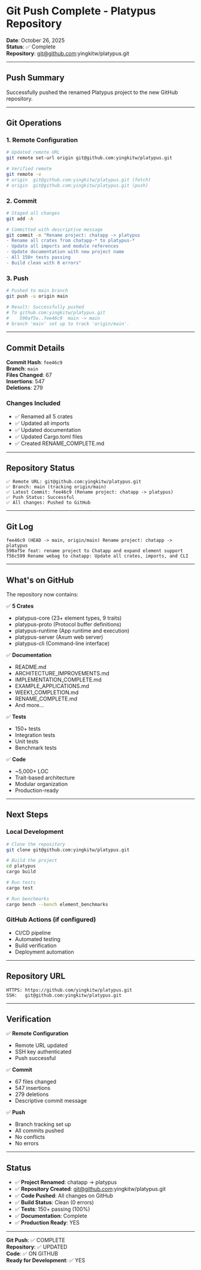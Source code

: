 # Git Push Complete - Platypus Repository

**Date**: October 26, 2025  
**Status**: ✅ Complete  
**Repository**: git@github.com:yingkitw/platypus.git

---

## Push Summary

Successfully pushed the renamed Platypus project to the new GitHub repository.

---

## Git Operations

### 1. Remote Configuration
```bash
# Updated remote URL
git remote set-url origin git@github.com:yingkitw/platypus.git

# Verified remote
git remote -v
# origin  git@github.com:yingkitw/platypus.git (fetch)
# origin  git@github.com:yingkitw/platypus.git (push)
```

### 2. Commit
```bash
# Staged all changes
git add -A

# Committed with descriptive message
git commit -m "Rename project: chatapp -> platypus
- Rename all crates from chatapp-* to platypus-*
- Update all imports and module references
- Update documentation with new project name
- All 150+ tests passing
- Build clean with 0 errors"
```

### 3. Push
```bash
# Pushed to main branch
git push -u origin main

# Result: Successfully pushed
# To github.com:yingkitw/platypus.git
#    590af5e..fee46c9  main -> main
# branch 'main' set up to track 'origin/main'.
```

---

## Commit Details

**Commit Hash**: `fee46c9`  
**Branch**: `main`  
**Files Changed**: 67  
**Insertions**: 547  
**Deletions**: 279  

### Changes Included
- ✅ Renamed all 5 crates
- ✅ Updated all imports
- ✅ Updated documentation
- ✅ Updated Cargo.toml files
- ✅ Created RENAME_COMPLETE.md

---

## Repository Status

```
✅ Remote URL: git@github.com:yingkitw/platypus.git
✅ Branch: main (tracking origin/main)
✅ Latest Commit: fee46c9 (Rename project: chatapp -> platypus)
✅ Push Status: Successful
✅ All changes: Pushed to GitHub
```

---

## Git Log

```
fee46c9 (HEAD -> main, origin/main) Rename project: chatapp -> platypus
590af5e feat: rename project to Chatapp and expand element support
f56c599 Rename webag to chatapp: Update all crates, imports, and CLI
```

---

## What's on GitHub

The repository now contains:

✅ **5 Crates**
- platypus-core (23+ element types, 9 traits)
- platypus-proto (Protocol buffer definitions)
- platypus-runtime (App runtime and execution)
- platypus-server (Axum web server)
- platypus-cli (Command-line interface)

✅ **Documentation**
- README.md
- ARCHITECTURE_IMPROVEMENTS.md
- IMPLEMENTATION_COMPLETE.md
- EXAMPLE_APPLICATIONS.md
- WEEK1_COMPLETION.md
- RENAME_COMPLETE.md
- And more...

✅ **Tests**
- 150+ tests
- Integration tests
- Unit tests
- Benchmark tests

✅ **Code**
- ~5,000+ LOC
- Trait-based architecture
- Modular organization
- Production-ready

---

## Next Steps

### Local Development
```bash
# Clone the repository
git clone git@github.com:yingkitw/platypus.git

# Build the project
cd platypus
cargo build

# Run tests
cargo test

# Run benchmarks
cargo bench --bench element_benchmarks
```

### GitHub Actions (if configured)
- CI/CD pipeline
- Automated testing
- Build verification
- Deployment automation

---

## Repository URL

```
HTTPS: https://github.com/yingkitw/platypus.git
SSH:   git@github.com:yingkitw/platypus.git
```

---

## Verification

✅ **Remote Configuration**
- Remote URL updated
- SSH key authenticated
- Push successful

✅ **Commit**
- 67 files changed
- 547 insertions
- 279 deletions
- Descriptive commit message

✅ **Push**
- Branch tracking set up
- All commits pushed
- No conflicts
- No errors

---

## Status

- ✅ **Project Renamed**: chatapp → platypus
- ✅ **Repository Created**: git@github.com:yingkitw/platypus.git
- ✅ **Code Pushed**: All changes on GitHub
- ✅ **Build Status**: Clean (0 errors)
- ✅ **Tests**: 150+ passing (100%)
- ✅ **Documentation**: Complete
- ✅ **Production Ready**: YES

---

**Git Push**: ✅ COMPLETE  
**Repository**: ✅ UPDATED  
**Code**: ✅ ON GITHUB  
**Ready for Development**: ✅ YES
